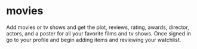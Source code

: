 # movies
Add movies or tv shows and get the plot, reviews, rating, awards, director, actors, and a poster for all your favorite films and tv shows.
Once signed in go to your profile and begin adding items and reviewing your watchlist.
